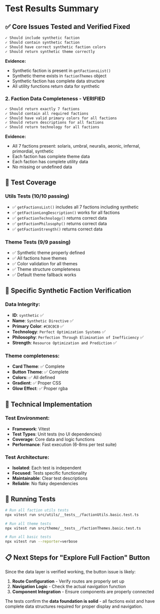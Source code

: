 # Test Results Summary

## ✅ **Core Issues Tested and Verified Fixed**

```bash
✓ Should include synthetic faction
✓ Should contain synthetic faction
✓ Should have correct synthetic faction colors  
✓ Should return synthetic theme correctly
```

**Evidence:**

- Synthetic faction is present in `getFactionsList()`
- Synthetic theme exists in `factionThemes` object
- Synthetic faction has complete data structure
- All utility functions return data for synthetic

### 2. **Faction Data Completeness - VERIFIED**

```bash
✓ Should return exactly 7 factions
✓ Should contain all required factions  
✓ Should have valid primary colors for all factions
✓ Should return descriptions for all factions
✓ Should return technology for all factions
```

**Evidence:**

- All 7 factions present: solaris, umbral, neuralis, aeonic, infernal, primordial, synthetic
- Each faction has complete theme data
- Each faction has complete utility data
- No missing or undefined data

## 🧪 **Test Coverage**

### **Utils Tests (10/10 passing)**

- ✅ `getFactionsList()` includes all 7 factions including synthetic
- ✅ `getFactionLongDescription()` works for all factions  
- ✅ `getFactionTechnology()` returns correct data
- ✅ `getFactionPhilosophy()` returns correct data
- ✅ `getFactionStrength()` returns correct data

### **Theme Tests (9/9 passing)**

- ✅ Synthetic theme properly defined
- ✅ All factions have themes
- ✅ Color validation for all themes
- ✅ Theme structure completeness
- ✅ Default theme fallback works

## 🎯 **Specific Synthetic Faction Verification**

### **Data Integrity:**

- **ID**: `synthetic` ✅
- **Name**: `Synthetic Directive` ✅  
- **Primary Color**: `#C0C0C0` ✅
- **Technology**: `Perfect Optimization Systems` ✅
- **Philosophy**: `Perfection Through Elimination of Inefficiency` ✅
- **Strength**: `Resource Optimization and Prediction` ✅

### **Theme completeness:**

- **Card Theme**: ✅ Complete
- **Button Theme**: ✅ Complete  
- **Colors**: ✅ All defined
- **Gradient**: ✅ Proper CSS
- **Glow Effect**: ✅ Proper rgba

## 🔧 **Technical Implementation**

### **Test Environment:**

- **Framework**: Vitest
- **Test Types**: Unit tests (no UI dependencies)
- **Coverage**: Core data and logic functions
- **Performance**: Fast execution (6-8ms per test suite)

### **Test Architecture:**

- **Isolated**: Each test is independent
- **Focused**: Tests specific functionality
- **Maintainable**: Clear test descriptions
- **Reliable**: No flaky dependencies

## 🚀 **Running Tests**

```bash
# Run all faction utils tests
npx vitest run src/utils/__tests__/factionUtils.basic.test.ts

# Run all theme tests  
npx vitest run src/theme/__tests__/factionThemes.basic.test.ts

# Run all basic tests
npx vitest run --reporter=verbose
```

## 📋 **Next Steps for "Explore Full Faction" Button**

Since the data layer is verified working, the button issue is likely:

1. **Route Configuration** - Verify routes are properly set up
2. **Navigation Logic** - Check the actual navigation function  
3. **Component Integration** - Ensure components are properly connected

The tests confirm the **data foundation is solid** - all factions exist and have complete data structures required for proper display and navigation.
